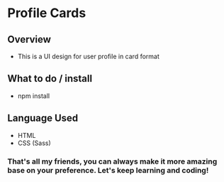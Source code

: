 # Profile Cards

## Overview
- This is a UI design for user profile in card format

## What to do / install
- npm install

## Language Used
- HTML
- CSS (Sass)

### That's all my friends, you can always make it more amazing base on your preference. Let's keep learning and coding!
